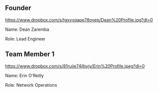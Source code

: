 ## Founder

https://www.dropbox.com/s/tgxvvqape78ovep/Dean%20Profile.jpg?dl=0

Name: Dean Zaremba

Role: Lead Engineer

## Team Member 1

https://www.dropbox.com/s/81ruije74jlbyjy/Erin%20Profile.jpeg?dl=0

Name: Erin O'Reilly

Role: Network Operations




